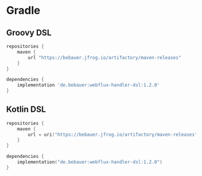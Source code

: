 # Gradle

## Groovy DSL

```groovy
repositories {
    maven {
        url "https://bebauer.jfrog.io/artifactory/maven-releases"
    }
}

dependencies {
    implementation 'de.bebauer:webflux-handler-dsl:1.2.0'
}
```

## Kotlin DSL

```kotlin
repositories {
    maven {
        url = uri("https://bebauer.jfrog.io/artifactory/maven-releases")
    }
}

dependencies {
    implementation("de.bebauer:webflux-handler-dsl:1.2.0")
}
```